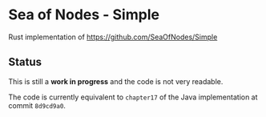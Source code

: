 # Sea of Nodes - Simple

Rust implementation of https://github.com/SeaOfNodes/Simple

## Status

This is still a **work in progress** and the code is not very readable.

The code is currently equivalent to `chapter17` of the Java implementation at commit `8d9cd9a0`.
